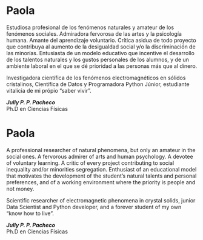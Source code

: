 # Paola 


Estudiosa profesional de los fenómenos naturales y amateur de los fenómenos sociales. Admiradora fervorosa de las artes y la psicología humana. Amante del aprendizaje voluntario. Crítica asidua de todo proyecto que contribuya al aumento de la desigualdad social y/o la discriminación de las minorías. Entusiasta de un modelo educativo que incentive el desarrollo de los talentos naturales y los gustos personales de los alumnos, y de un ambiente laboral en el que se dé prioridad a las personas más que al dinero. 

Investigadora científica de los fenómenos electromagnéticos en sólidos cristalinos, Científica de Datos  y Programadora Python Júnior, estudiante vitalicia de mi própio “saber vivir”.


***Jully P. P. Pacheco*** <br/>
Ph.D en Ciencias Físicas

# Paola

A professional researcher of natural phenomena, but only an amateur in the social ones. A fervorous admirer of arts and human psychology. A devotee of voluntary learning. A critic of every project contributing to social inequality and/or minorities segregation. Enthusiast of an educational model that motivates the development of the student’s natural talents and personal preferences, and of a working environment where the priority is people and not money. 

Scientific researcher of electromagnetic phenomena in crystal solids, junior Data Scientist and Python developer, and a forever student of my own “know how to live”. 

***Jully P. P. Pacheco*** <br/>
Ph.D en Ciencias Físicas
